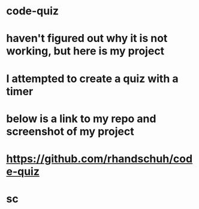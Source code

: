 # code-quiz

# haven't figured out why it is not working, but here is my project
# I attempted to create a quiz with a timer
# below is a link to my repo and screenshot of my project

# https://github.com/rhandschuh/code-quiz
# sc